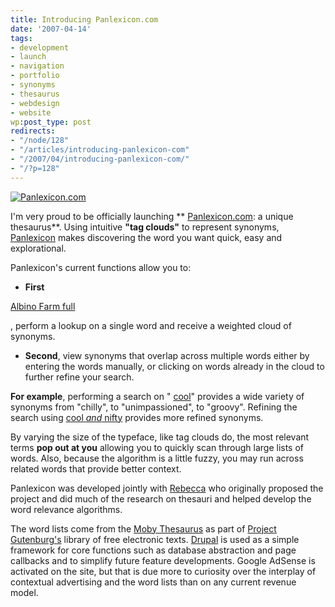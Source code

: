 ```yaml
---
title: Introducing Panlexicon.com
date: '2007-04-14'
tags:
- development
- launch
- navigation
- portfolio
- synonyms
- thesaurus
- webdesign
- website
wp:post_type: post
redirects:
- "/node/128"
- "/articles/introducing-panlexicon-com"
- "/2007/04/introducing-panlexicon-com/"
- "/?p=128"
---
```


[ ![Panlexicon.com](http://farm1.static.flickr.com/178/459184378_b3538d860c.jpg) ](http://www.flickr.com/photos/bensheldon/459184378/ "Photo Sharing")

I'm very proud to be officially launching ** [Panlexicon.com](http://panlexicon.com): a unique thesaurus**. Using intuitive **"tag clouds"** to represent synonyms, [Panlexicon](http://panlexicon.com) makes discovering the word you want quick, easy and explorational.

Panlexicon's current functions allow you to:

- **First**

[Albino Farm full](http://www.iucn-tftsg.org/?albino_farm)

, perform a lookup on a single word and receive a weighted cloud of synonyms.

- **Second**, view synonyms that overlap across multiple words either by entering the words manually, or clicking on words already in the cloud to further refine your search.

**For example**, performing a search on " [cool](http://panlexicon.com/?query=cool)" provides a wide variety of synonyms from "chilly", to "unimpassioned", to "groovy". Refining the search using [cool _and_ nifty](http://panlexicon.com/?query=cool,nifty) provides more refined synonyms.

By varying the size of the typeface, like tag clouds do, the most relevant terms **pop out at you** allowing you to quickly scan through large lists of words. Also, because the algorithm is a little fuzzy, you may run across related words that provide better context.

Panlexicon was developed jointly with [Rebecca](http://circuitous.org) who originally proposed the project and did much of the research on thesauri and helped develop the word relevance algorithms.

The word lists come from the [Moby Thesaurus](http://www.gutenberg.org/etext/3202) as part of [Project Gutenburg's](http://www.gutenberg.org/) library of free electronic texts. [Drupal](http://drupal.org) is used as a simple framework for core functions such as database abstraction and page callbacks and to simplify future feature developments. Google AdSense is activated on the site, but that is due more to curiosity over the interplay of contextual advertising and the word lists than on any current revenue model.
